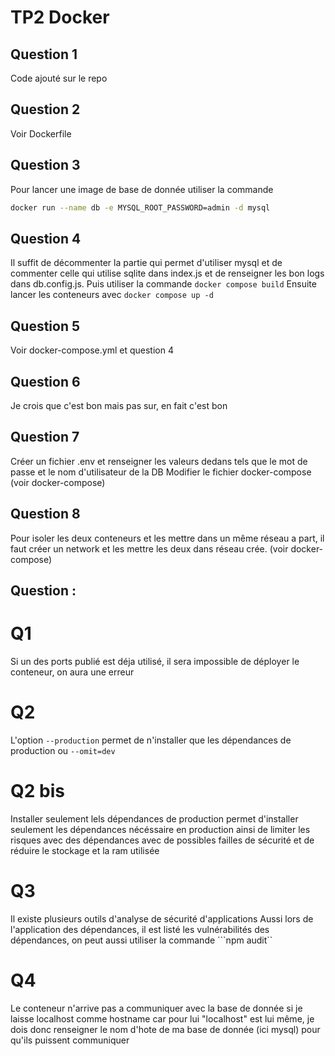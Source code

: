 
# TP2 Docker

## Question 1
Code ajouté sur le repo

## Question 2
Voir Dockerfile

## Question 3
Pour lancer une image de base de donnée utiliser la commande 
```bash
docker run --name db -e MYSQL_ROOT_PASSWORD=admin -d mysql
```

## Question 4 
Il suffit de décommenter la partie qui permet d'utiliser mysql et de commenter celle qui utilise sqlite dans index.js et de renseigner les bon logs dans db.config.js.
Puis utiliser la commande ```docker compose build```
Ensuite lancer les conteneurs avec ```docker compose up -d```

## Question 5
Voir docker-compose.yml et question 4

## Question 6
Je crois que c'est bon mais pas sur, en fait c'est bon

## Question 7
Créer un fichier .env et renseigner les valeurs dedans tels que le mot de passe et le nom d'utilisateur de la DB
Modifier le fichier docker-compose (voir docker-compose)

## Question 8
Pour isoler les deux conteneurs et les mettre dans un même réseau a part, il faut créer un network et les mettre les deux dans réseau crée. (voir docker-compose)

## Question :
# Q1 
Si un des ports publié est déja utilisé, il sera impossible de déployer le conteneur, on aura une erreur
# Q2
L'option ```--production``` permet de n'installer que les dépendances de production ou ```--omit=dev```
# Q2 bis
Installer seulement lels dépendances de production permet d'installer seulement les dépendances nécéssaire en production ainsi de limiter les risques avec des dépendances avec de possibles failles de sécurité et de réduire le stockage et la ram utilisée
# Q3
Il existe plusieurs outils d'analyse de sécurité d'applications
Aussi lors de l'application des dépendances, il est listé les vulnérabilités des dépendances, on peut aussi utiliser la commande ```npm audit``
# Q4
Le conteneur n'arrive pas a communiquer avec la base de donnée si je laisse localhost comme hostname car pour lui "localhost" est lui même, je dois donc renseigner le nom d'hote de ma base de donnée (ici mysql) pour qu'ils puissent communiquer